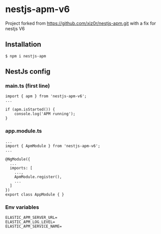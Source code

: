 # nestjs-apm-v6

Project forked from https://github.com/xiz0r/nestjs-apm.git with a fix for nestjs V6

## Installation
```
$ npm i nestjs-apm
```
## NestJs config
### main.ts (first line)

```
import { apm } from 'nestjs-apm-v6';
...
```

```
if (apm.isStarted()) {
	console.log('APM running');
}
```

### app.module.ts

```
...
import { ApmModule } from 'nestjs-apm-v6';
...
```

```
@NgModule({
  ...
  imports: [
    ...,
    ApmModule.register(),
    ...
  ]
})
export class AppModule { }
```

### Env variables
```
ELASTIC_APM_SERVER_URL=
ELASTIC_APM_LOG_LEVEL=
ELASTIC_APM_SERVICE_NAME=
```
